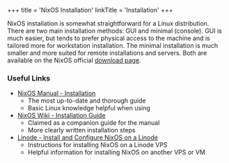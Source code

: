 +++
title = 'NixOS Installation'
linkTitle = 'Installation'
+++

NixOS installation is somewhat straightforward for a Linux distribution.  There are two main installation methods: GUI and minimal (console).  GUI is much easier, but tends to prefer physical access to the machine and is tailored more for workstation installation.  The minimal installation is much smaller and more suited for remote installations and servers.  Both are available on the NixOS official [download page](https://nixos.org/download/).

### Useful Links

- [NixOS Manual - Installation](https://nixos.org/manual/nixos/stable/#sec-installation)
  - The most up-to-date and thorough guide
  - Basic Linux knowledge helpful when using
- [NixOS Wiki - Installation Guide](https://nixos.wiki/wiki/NixOS_Installation_Guide)
  - Claimed as a companion guide for the manual
  - More clearly written installation steps
- [Linode - Install and Configure NixOS on a Linode](https://www.linode.com/docs/guides/install-nixos-on-linode/)
  - Instructions for installing NixOS on a Linode VPS
  - Helpful information for installing NixOS on another VPS or VM
